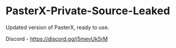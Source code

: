 
# PasterX-Private-Source-Leaked

Updated version of PasterX, ready to use.

Discord - https://discord.gg/j5mevUk5rM
                                                                   